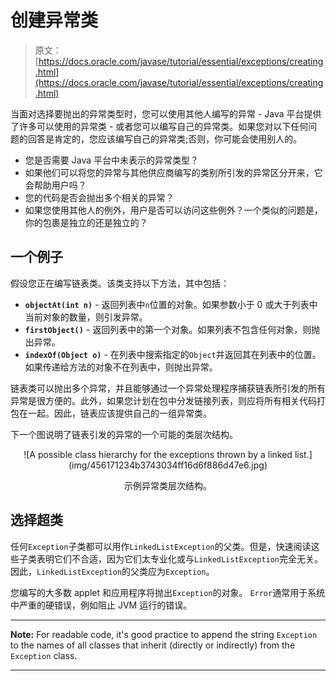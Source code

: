# 创建异常类

> 原文： [https://docs.oracle.com/javase/tutorial/essential/exceptions/creating.html](https://docs.oracle.com/javase/tutorial/essential/exceptions/creating.html)

当面对选择要抛出的异常类型时，您可以使用其他人编写的异常 - Java 平台提供了许多可以使用的异常类 - 或者您可以编写自己的异常类。如果您对以下任何问题的回答是肯定的，您应该编写自己的异常类;否则，你可能会使用别人的。

*   您是否需要 Java 平台中未表示的异常类型？
*   如果他们可以将您的异常与其他供应商编写的类别所引发的异常区分开来，它会帮助用户吗？
*   您的代码是否会抛出多个相关的异常？
*   如果您使用其他人的例外，用户是否可以访问这些例外？一个类似的问题是，你的包裹是独立的还是独立的？

## 一个例子

假设您正在编写链表类。该类支持以下方法，其中包括：

*   **`objectAt(int n)`** - 返回列表中`n`位置的对象。如果参数小于 0 或大于列表中当前对象的数量，则引发异常。
*   **`firstObject()`** - 返回列表中的第一个对象。如果列表不包含任何对象，则抛出异常。
*   **`indexOf(Object o)`** - 在列表中搜索指定的`Object`并返回其在列表中的位置。如果传递给方法的对象不在列表中，则抛出异常。

链表类可以抛出多个异常，并且能够通过一个异常处理程序捕获链表所引发的所有异常是很方便的。此外，如果您计划在包中分发链接列表，则应将所有相关代码打包在一起。因此，链表应该提供自己的一组异常类。

下一个图说明了链表引发的异常的一个可能的类层次结构。

<center>![A possible class hierarchy for the exceptions thrown by a linked list.](img/456171234b3743034ff16d6f886d47e6.jpg)

示例异常类层次结构。

</center>

## 选择超类

任何`Exception`子类都可以用作`LinkedListException`的父类。但是，快速阅读这些子类表明它们不合适，因为它们太专业化或与`LinkedListException`完全无关。因此，`LinkedListException`的父类应为`Exception`。

您编写的大多数 applet 和应用程序将抛出`Exception`的对象。 `Error`通常用于系统中严重的硬错误，例如阻止 JVM 运行的错误。

* * *

**Note:** For readable code, it's good practice to append the string `Exception` to the names of all classes that inherit (directly or indirectly) from the `Exception` class.

* * *